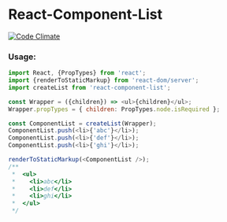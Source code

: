 # React-Component-List
[![Code Climate](https://codeclimate.com/github/sonewman/react-component-list/badges/gpa.svg)](https://codeclimate.com/github/sonewman/react-component-list)

### Usage:
```javascript
import React, {PropTypes} from 'react';
import {renderToStaticMarkup} from 'react-dom/server';
import createList from 'react-component-list';

const Wrapper = ({children}) => <ul>{children}</ul>;
Wrapper.propTypes = { children: PropTypes.node.isRequired };

const ComponentList = createList(Wrapper);
ComponentList.push(<li>{'abc'}</li>);
ComponentList.push(<li>{'def'}</li>);
ComponentList.push(<li>{'ghi'}</li>);

renderToStaticMarkup(<ComponentList />);
/**
 *  <ul>
 *    <li>abc</li>
 *    <li>def</li>
 *    <li>ghi</li>
 *  </ul>
 */
```
